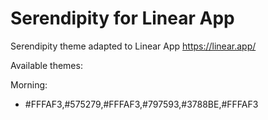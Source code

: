 # Serendipity for Linear App
Serendipity theme adapted to Linear App https://linear.app/


Available themes:

Morning:
- #FFFAF3,#575279,#FFFAF3,#797593,#3788BE,#FFFAF3
